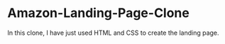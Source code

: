 # Amazon-Landing-Page-Clone
In this clone, I have just used HTML and CSS to create the landing page. 
